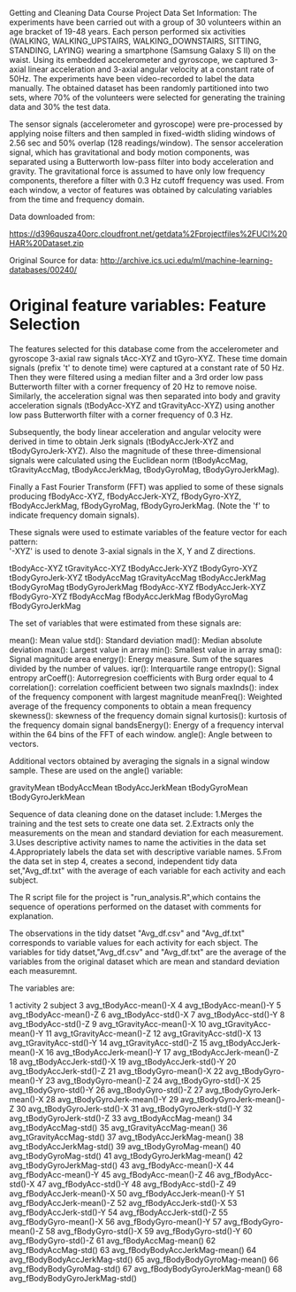 Getting and Cleaning Data Course Project
Data Set Information:
The experiments have been carried out with a group of 30 volunteers within an age bracket of 19-48 years. Each person performed six activities (WALKING, WALKING_UPSTAIRS, WALKING_DOWNSTAIRS, SITTING, STANDING, LAYING) wearing a smartphone (Samsung Galaxy S II) on the waist. Using its embedded accelerometer and gyroscope, we captured 3-axial linear acceleration and 3-axial angular velocity at a constant rate of 50Hz. The experiments have been video-recorded to label the data manually. The obtained dataset has been randomly partitioned into two sets, where 70% of the volunteers were selected for generating the training data and 30% the test data. 

The sensor signals (accelerometer and gyroscope) were pre-processed by applying noise filters and then sampled in fixed-width sliding windows of 2.56 sec and 50% overlap (128 readings/window). The sensor acceleration signal, which has gravitational and body motion components, was separated using a Butterworth low-pass filter into body acceleration and gravity. The gravitational force is assumed to have only low frequency components, therefore a filter with 0.3 Hz cutoff frequency was used. From each window, a vector of features was obtained by calculating variables from the time and frequency domain.

Data downloaded from:

https://d396qusza40orc.cloudfront.net/getdata%2Fprojectfiles%2FUCI%20HAR%20Dataset.zip


Original Source for data:
http://archive.ics.uci.edu/ml/machine-learning-databases/00240/

Original feature variables:
Feature Selection 
=================

The features selected for this database come from the accelerometer and gyroscope 3-axial raw signals tAcc-XYZ and tGyro-XYZ. These time domain signals (prefix 't' to denote time) were captured at a constant rate of 50 Hz. Then they were filtered using a median filter and a 3rd order low pass Butterworth filter with a corner frequency of 20 Hz to remove noise. Similarly, the acceleration signal was then separated into body and gravity acceleration signals (tBodyAcc-XYZ and tGravityAcc-XYZ) using another low pass Butterworth filter with a corner frequency of 0.3 Hz. 

Subsequently, the body linear acceleration and angular velocity were derived in time to obtain Jerk signals (tBodyAccJerk-XYZ and tBodyGyroJerk-XYZ). Also the magnitude of these three-dimensional signals were calculated using the Euclidean norm (tBodyAccMag, tGravityAccMag, tBodyAccJerkMag, tBodyGyroMag, tBodyGyroJerkMag). 

Finally a Fast Fourier Transform (FFT) was applied to some of these signals producing fBodyAcc-XYZ, fBodyAccJerk-XYZ, fBodyGyro-XYZ, fBodyAccJerkMag, fBodyGyroMag, fBodyGyroJerkMag. (Note the 'f' to indicate frequency domain signals). 

These signals were used to estimate variables of the feature vector for each pattern:  
'-XYZ' is used to denote 3-axial signals in the X, Y and Z directions.

tBodyAcc-XYZ
tGravityAcc-XYZ
tBodyAccJerk-XYZ
tBodyGyro-XYZ
tBodyGyroJerk-XYZ
tBodyAccMag
tGravityAccMag
tBodyAccJerkMag
tBodyGyroMag
tBodyGyroJerkMag
fBodyAcc-XYZ
fBodyAccJerk-XYZ
fBodyGyro-XYZ
fBodyAccMag
fBodyAccJerkMag
fBodyGyroMag
fBodyGyroJerkMag

The set of variables that were estimated from these signals are: 

mean(): Mean value
std(): Standard deviation
mad(): Median absolute deviation 
max(): Largest value in array
min(): Smallest value in array
sma(): Signal magnitude area
energy(): Energy measure. Sum of the squares divided by the number of values. 
iqr(): Interquartile range 
entropy(): Signal entropy
arCoeff(): Autorregresion coefficients with Burg order equal to 4
correlation(): correlation coefficient between two signals
maxInds(): index of the frequency component with largest magnitude
meanFreq(): Weighted average of the frequency components to obtain a mean frequency
skewness(): skewness of the frequency domain signal 
kurtosis(): kurtosis of the frequency domain signal 
bandsEnergy(): Energy of a frequency interval within the 64 bins of the FFT of each window.
angle(): Angle between to vectors.

Additional vectors obtained by averaging the signals in a signal window sample. These are used on the angle() variable:

gravityMean
tBodyAccMean
tBodyAccJerkMean
tBodyGyroMean
tBodyGyroJerkMean


Sequence of data cleaning done on the dataset include:
1.Merges the training and the test sets to create one data set.
2.Extracts only the measurements on the mean and standard deviation for each measurement.
3.Uses descriptive activity names to name the activities in the data set
4.Appropriately labels the data set with descriptive variable names.
5.From the data set in step 4, creates a second, independent tidy data set,"Avg_df.txt" with the average of each variable for each activity and each subject.


The R script file for the project is "run_analysis.R",which contains the sequence of operations performed on the dataset with comments for explanation.

The observations in the tidy datset "Avg_df.csv" and "Avg_df.txt" corresponds to variable values for each activity for each sbject.
The variables for tidy datset,"Avg_df.csv" and "Avg_df.txt" are the average of the variables from the original dataset which are mean and standard deviation each measuremnt.

The variables are:

1	activity
2	subject
3	avg_tBodyAcc-mean()-X
4	avg_tBodyAcc-mean()-Y
5	avg_tBodyAcc-mean()-Z
6	avg_tBodyAcc-std()-X
7	avg_tBodyAcc-std()-Y
8	avg_tBodyAcc-std()-Z
9	avg_tGravityAcc-mean()-X
10	avg_tGravityAcc-mean()-Y
11	avg_tGravityAcc-mean()-Z
12	avg_tGravityAcc-std()-X
13	avg_tGravityAcc-std()-Y
14	avg_tGravityAcc-std()-Z
15	avg_tBodyAccJerk-mean()-X
16	avg_tBodyAccJerk-mean()-Y
17	avg_tBodyAccJerk-mean()-Z
18	avg_tBodyAccJerk-std()-X
19	avg_tBodyAccJerk-std()-Y
20	avg_tBodyAccJerk-std()-Z
21	avg_tBodyGyro-mean()-X
22	avg_tBodyGyro-mean()-Y
23	avg_tBodyGyro-mean()-Z
24	avg_tBodyGyro-std()-X
25	avg_tBodyGyro-std()-Y
26	avg_tBodyGyro-std()-Z
27	avg_tBodyGyroJerk-mean()-X
28	avg_tBodyGyroJerk-mean()-Y
29	avg_tBodyGyroJerk-mean()-Z
30	avg_tBodyGyroJerk-std()-X
31	avg_tBodyGyroJerk-std()-Y
32	avg_tBodyGyroJerk-std()-Z
33	avg_tBodyAccMag-mean()
34	avg_tBodyAccMag-std()
35	avg_tGravityAccMag-mean()
36	avg_tGravityAccMag-std()
37	avg_tBodyAccJerkMag-mean()
38	avg_tBodyAccJerkMag-std()
39	avg_tBodyGyroMag-mean()
40	avg_tBodyGyroMag-std()
41	avg_tBodyGyroJerkMag-mean()
42	avg_tBodyGyroJerkMag-std()
43	avg_fBodyAcc-mean()-X
44	avg_fBodyAcc-mean()-Y
45	avg_fBodyAcc-mean()-Z
46	avg_fBodyAcc-std()-X
47	avg_fBodyAcc-std()-Y
48	avg_fBodyAcc-std()-Z
49	avg_fBodyAccJerk-mean()-X
50	avg_fBodyAccJerk-mean()-Y
51	avg_fBodyAccJerk-mean()-Z
52	avg_fBodyAccJerk-std()-X
53	avg_fBodyAccJerk-std()-Y
54	avg_fBodyAccJerk-std()-Z
55	avg_fBodyGyro-mean()-X
56	avg_fBodyGyro-mean()-Y
57	avg_fBodyGyro-mean()-Z
58	avg_fBodyGyro-std()-X
59	avg_fBodyGyro-std()-Y
60	avg_fBodyGyro-std()-Z
61	avg_fBodyAccMag-mean()
62	avg_fBodyAccMag-std()
63	avg_fBodyBodyAccJerkMag-mean()
64	avg_fBodyBodyAccJerkMag-std()
65	avg_fBodyBodyGyroMag-mean()
66	avg_fBodyBodyGyroMag-std()
67	avg_fBodyBodyGyroJerkMag-mean()
68	avg_fBodyBodyGyroJerkMag-std()


